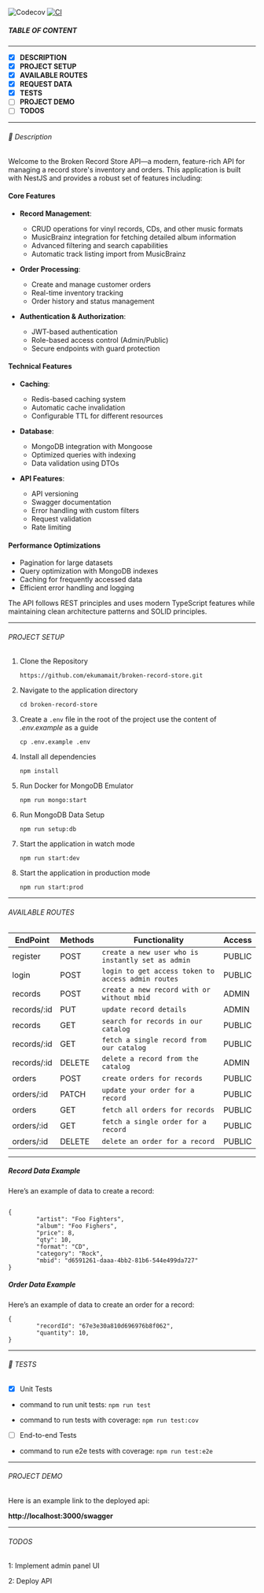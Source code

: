 ![Codecov](https://codecov.io/gh/ekumamait/broken-record-store/branch/dev/graph/badge.svg) [![CI](https://github.com/ekumamait/broken-record-store/actions/workflows/ci.yml/badge.svg)](https://github.com/ekumamait/broken-record-store/actions/workflows/ci.yml)

##### TABLE OF CONTENT

---

- [x] **DESCRIPTION**
- [x] **PROJECT SETUP**
- [x] **AVAILABLE ROUTES**
- [x] **REQUEST DATA**
- [x] **TESTS**
- [ ] **PROJECT DEMO**
- [ ] **TODOS**

---

###### :page_facing_up: Description

Welcome to the Broken Record Store API—a modern, feature-rich API for managing a record store's inventory and orders. This application is built with NestJS and provides a robust set of features including:

#### Core Features

- **Record Management**:
  - CRUD operations for vinyl records, CDs, and other music formats
  - MusicBrainz integration for fetching detailed album information
  - Advanced filtering and search capabilities
  - Automatic track listing import from MusicBrainz

- **Order Processing**:
  - Create and manage customer orders
  - Real-time inventory tracking
  - Order history and status management

- **Authentication & Authorization**:
  - JWT-based authentication
  - Role-based access control (Admin/Public)
  - Secure endpoints with guard protection

#### Technical Features

- **Caching**:
  - Redis-based caching system
  - Automatic cache invalidation
  - Configurable TTL for different resources

- **Database**:
  - MongoDB integration with Mongoose
  - Optimized queries with indexing
  - Data validation using DTOs

- **API Features**:
  - API versioning
  - Swagger documentation
  - Error handling with custom filters
  - Request validation
  - Rate limiting

#### Performance Optimizations

- Pagination for large datasets
- Query optimization with MongoDB indexes
- Caching for frequently accessed data
- Efficient error handling and logging

The API follows REST principles and uses modern TypeScript features while maintaining clean architecture patterns and SOLID principles.

---

###### PROJECT SETUP

1. Clone the Repository

   `https://github.com/ekumamait/broken-record-store.git`

2. Navigate to the application directory

   `cd broken-record-store`

3. Create a `.env` file in the root of the project use the content of _.env.example_ as a guide

   `cp .env.example .env`

4. Install all dependencies

   `npm install`

5. Run Docker for MongoDB Emulator

   `npm run mongo:start`

6. Run MongoDB Data Setup

   `npm run setup:db`

7. Start the application in watch mode

   `npm run start:dev`

8. Start the application in production mode

   `npm run start:prod`

---

###### AVAILABLE ROUTES

| EndPoint | Methods | Functionality                   | Access |
| -------- | ------- | ------------------------------- | ------- |
| register  | POST     | `create a new user who is instantly set as admin` | PUBLIC |
| login  | POST     | `login to get access token to access admin routes` | PUBLIC |
| records  | POST     | `create a new record with or without mbid` | ADMIN |
| records/:id  | PUT     | `update record details` | ADMIN |
| records  | GET     | `search for records in our catalog` | PUBLIC |
| records/:id  | GET     | `fetch a single record from our catalog`| PUBLIC |
| records/:id  | DELETE     | `delete a record from the catalog` |ADMIN |
| orders  | POST     | `create orders for records` | PUBLIC |
| orders/:id  | PATCH     | `update your order for a record` | PUBLIC |
| orders  | GET     | `fetch all orders for records` | PUBLIC |
| orders/:id  | GET     | `fetch a single order for a record`| PUBLIC |
| orders/:id  | DELETE     | `delete an order for a record` |PUBLIC |

---

##### Record Data Example

Here’s an example of data to create a record:

```

{
        "artist": "Foo Fighters",
        "album": "Foo Fighers",
        "price": 8,
        "qty": 10,
        "format": "CD",
        "category": "Rock",
        "mbid": "d6591261-daaa-4bb2-81b6-544e499da727"
}

```

##### Order Data Example

Here’s an example of data to create an order for a record:

```
{
        "recordId": "67e3e30a810d696976b8f062",
        "quantity": 10,
}
```
---

###### :microscope: TESTS

- [x] Unit Tests

- command to run unit tests:
  `npm run test`

- command to run tests with coverage:
  `npm run test:cov`

- [ ] End-to-end Tests

- command to run e2e tests with coverage:
  `npm run test:e2e`

---

###### PROJECT DEMO

Here is an example link to the deployed api:

**http://localhost:3000/swagger**

---

###### TODOS

1: Implement admin panel UI

2: Deploy API

